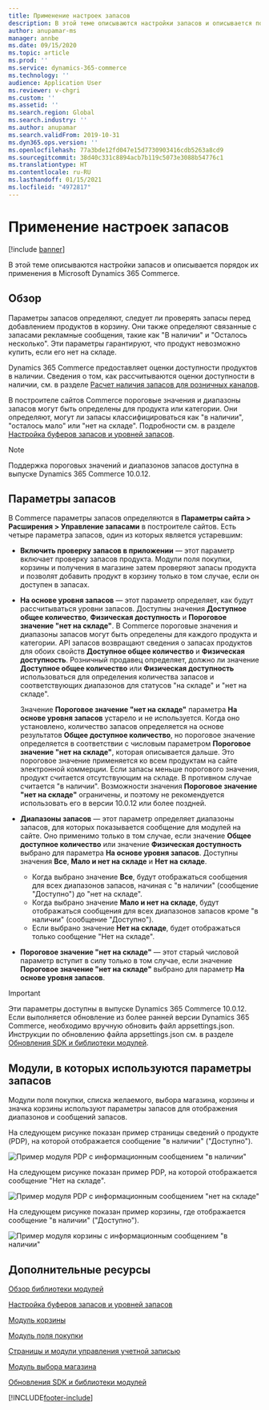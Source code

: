 ```yaml
---
title: Применение настроек запасов
description: В этой теме описываются настройки запасов и описывается порядок их применения в Microsoft Dynamics 365 Commerce.
author: anupamar-ms
manager: annbe
ms.date: 09/15/2020
ms.topic: article
ms.prod: ''
ms.service: dynamics-365-commerce
ms.technology: ''
audience: Application User
ms.reviewer: v-chgri
ms.custom: ''
ms.assetid: ''
ms.search.region: Global
ms.search.industry: ''
ms.author: anupamar
ms.search.validFrom: 2019-10-31
ms.dyn365.ops.version: ''
ms.openlocfilehash: 77a3bde12fd047e15d7730903416cdb5263a8cd9
ms.sourcegitcommit: 38d40c331c8894acb7b119c5073e3088b54776c1
ms.translationtype: HT
ms.contentlocale: ru-RU
ms.lasthandoff: 01/15/2021
ms.locfileid: "4972817"
---
```

# <a name="apply-inventory-settings"></a>Применение настроек запасов

[!include [banner](includes/banner.md)]

В этой теме описываются настройки запасов и описывается порядок их применения в Microsoft Dynamics 365 Commerce.

## <a name="overview"></a>Обзор

Параметры запасов определяют, следует ли проверять запасы перед добавлением продуктов в корзину. Они также определяют связанные с запасами рекламные сообщения, такие как "В наличии" и "Осталось несколько". Эти параметры гарантируют, что продукт невозможно купить, если его нет на складе.

Dynamics 365 Commerce предоставляет оценки доступности продуктов в наличии. Сведения о том, как рассчитываются оценки доступности в наличии, см. в разделе [Расчет наличия запасов для розничных каналов](calculated-inventory-retail-channels.md).

В построителе сайтов Commerce пороговые значения и диапазоны запасов могут быть определены для продукта или категории. Они определяют, могут ли запасы классифицироваться как "в наличии", "осталось мало" или "нет на складе". Подробности см. в разделе [Настройка буферов запасов и уровней запасов](inventory-buffers-levels.md).

> [!NOTE]
> Поддержка пороговых значений и диапазонов запасов доступна в выпуске Dynamics 365 Commerce 10.0.12.

## <a name="inventory-settings"></a>Параметры запасов

В Commerce параметры запасов определяются в **Параметры сайта \> Расширения \> Управление запасами** в построителе сайтов. Есть четыре параметра запасов, один из которых является устаревшим:

- **Включить проверку запасов в приложении** — этот параметр включает проверку запасов продукта. Модули поля покупки, корзины и получения в магазине затем проверяют запасы продукта и позволят добавить продукт в корзину только в том случае, если он доступен в запасах.
- **На основе уровня запасов** — этот параметр определяет, как будут рассчитываться уровни запасов. Доступны значения **Доступное общее количество**, **Физическая доступность** и **Пороговое значение "нет на складе"**. В Commerce пороговые значения и диапазоны запасов могут быть определены для каждого продукта и категории. API запасов возвращают сведения о запасах продуктов для обоих свойств **Доступное общее количество** и **Физическая доступность**. Розничный продавец определяет, должно ли значение **Доступное общее количество** или **Физическая доступность** использоваться для определения количества запасов и соответствующих диапазонов для статусов "на складе" и "нет на складе".

    Значение **Пороговое значение "нет на складе"** параметра **На основе уровня запасов** устарело и не используется. Когда оно установлено, количество запасов определяется на основе результатов **Общее доступное количество**, но пороговое значение определяется в соответствии с числовым параметром **Пороговое значение "нет на складе"**, которая описывается дальше. Это пороговое значение применяется ко всем продуктам на сайте электронной коммерции. Если запасы меньше порогового значения, продукт считается отсутствующим на складе. В противном случае считается "в наличии". Возможности значения **Пороговое значение "нет на складе"** ограничены, и поэтому не рекомендуется использовать его в версии 10.0.12 или более поздней.

- **Диапазоны запасов** — этот параметр определяет диапазоны запасов, для которых показывается сообщение для модулей на сайте. Оно применимо только в том случае, если значение **Общее доступное количество** или значение **Физическая доступность** выбрано для параметра **На основе уровня запасов**. Доступны значения **Все**, **Мало и нет на складе** и **Нет на складе**.

    - Когда выбрано значение **Все**, будут отображаться сообщения для всех диапазонов запасов, начиная с "в наличии" (сообщение "Доступно") до "нет на складе".
    - Когда выбрано значение **Мало и нет на складе**, будут отображаться сообщения для всех диапазонов запасов кроме "в наличии" (сообщение "Доступно").
    - Если выбрано значение **Нет на складе**, будет отображаться только сообщение "Нет на складе".

- **Пороговое значение "нет на складе"** — этот старый числовой параметр вступит в силу только в том случае, если значение **Пороговое значение "нет на складе"** выбрано для параметр **На основе уровня запасов**.

> [!IMPORTANT] 
> Эти параметры доступны в выпуске Dynamics 365 Commerce 10.0.12. Если выполняется обновление из более ранней версии Dynamics 365 Commerce, необходимо вручную обновить файл appsettings.json. Инструкции по обновлению файла appsettings.json см. в разделе [Обновления SDK и библиотеки модулей](e-commerce-extensibility/sdk-updates.md#update-the-appsettingsjson-file).

## <a name="modules-that-use-inventory-settings"></a>Модули, в которых используются параметры запасов

Модули поля покупки, списка желаемого, выбора магазина, корзины и значка корзины используют параметры запасов для отображения диапазонов и сообщений запасов.

На следующем рисунке показан пример страницы сведений о продукте (PDP), на которой отображается сообщение "в наличии" ("Доступно").

![Пример модуля PDP с информационным сообщением "в наличии"](./media/pdp-InStock.png)

На следующем рисунке показан пример PDP, на которой отображается сообщение "Нет на складе".

![Пример модуля PDP с информационным сообщением "нет на складе"](./media/pdp-outofstock.png)

На следующем рисунке показан пример корзины, где отображается сообщение "в наличии" ("Доступно").

![Пример модуля корзины с информационным сообщением "в наличии"](./media/cart-instock.png)

## <a name="additional-resources"></a>Дополнительные ресурсы

[Обзор библиотеки модулей](starter-kit-overview.md)

[Настройка буферов запасов и уровней запасов](inventory-buffers-levels.md)

[Модуль корзины](add-cart-module.md)

[Модуль поля покупки](add-buy-box.md)

[Страницы и модули управления учетной записью](account-management.md)

[Модуль выбора магазина](store-selector.md)

[Обновления SDK и библиотеки модулей](e-commerce-extensibility/sdk-updates.md)


[!INCLUDE[footer-include](../includes/footer-banner.md)]